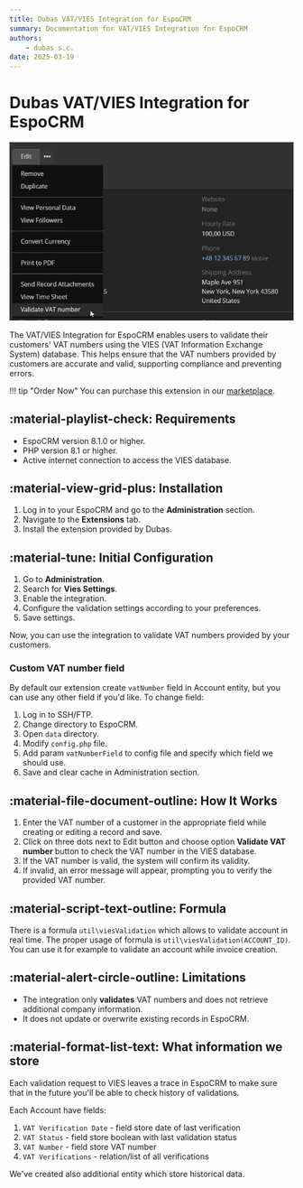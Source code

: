```yaml
---
title: Dubas VAT/VIES Integration for EspoCRM
summary: Documentation for VAT/VIES Integration for EspoCRM
authors:
    - dubas s.c.
date: 2025-03-19
---
```

# Dubas VAT/VIES Integration for EspoCRM
![VAT/VIES Integration](../../images/vies.png)

The VAT/VIES Integration for EspoCRM enables users to validate their customers' VAT numbers using the VIES (VAT Information Exchange System) database. This helps ensure that the VAT numbers provided by customers are accurate and valid, supporting compliance and preventing errors.

!!! tip "Order Now"
    You can purchase this extension in our [marketplace](https://devcrm.it/product/vies).

## :material-playlist-check: Requirements
- EspoCRM version 8.1.0 or higher.
- PHP version 8.1 or higher.
- Active internet connection to access the VIES database.

## :material-view-grid-plus: Installation
1. Log in to your EspoCRM and go to the **Administration** section.
2. Navigate to the **Extensions** tab.
3. Install the extension provided by Dubas.

## :material-tune: Initial Configuration
1. Go to **Administration**.
2. Search for **Vies Settings**.
3. Enable the integration.
4. Configure the validation settings according to your preferences.
5. Save settings.

Now, you can use the integration to validate VAT numbers provided by your customers.

### Custom VAT number field
By default our extension create `vatNumber` field in Account entity, but you can use any other field if you'd like. To change field:

1. Log in to SSH/FTP.
2. Change directory to EspoCRM.
3. Open `data` directory.
4. Modify `config.php` file.
5. Add param `vatNumberField` to config file and specify which field we should use.
6. Save and clear cache in Administration section.

## :material-file-document-outline: How It Works
1. Enter the VAT number of a customer in the appropriate field while creating or editing a record and save.
2. Click on three dots next to Edit button and choose option **Validate VAT number** button to check the VAT number in the VIES database.
3. If the VAT number is valid, the system will confirm its validity.
4. If invalid, an error message will appear, prompting you to verify the provided VAT number.

## :material-script-text-outline: Formula
There is a formula `util\viesValidation` which allows to validate account in real time. The proper usage of formula is `util\viesValidation(ACCOUNT_ID)`. You can use it for example to validate an account while invoice creation.

## :material-alert-circle-outline: Limitations
- The integration only **validates** VAT numbers and does not retrieve additional company information.
- It does not update or overwrite existing records in EspoCRM.

## :material-format-list-text: What information we store
Each validation request to VIES leaves a trace in EspoCRM to make sure that in the future you'll be able to check history of validations.

Each Account have fields:

1. `VAT Verification Date` - field store date of last verification
2. `VAT Status` - field store boolean with last validation status
3. `VAT Number` - field store VAT number
4. `VAT Verifications` - relation/list of all verifications

We've created also additional entity which store historical data.
